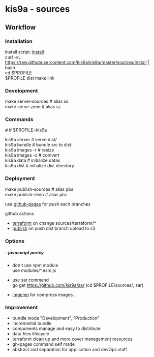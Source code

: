 # kis9a - sources

## Workflow

### Installation

install script: [install](./install)  
curl -sL https://raw.githubusercontent.com/kis9a/kis9a/master/sources/install | bash  
cd \$PROFILE  
\$PROFILE dist
make link

### Development

make server-sources # alias ss  
make serve-zenn # alias sz

### Commands

\# if $PROFILE=kis9a

kis9a server # serve dist/  
kis9a bundle # bundle src to dist  
kis9a images -r # resize  
kis9a images -c # comvert  
kis9a data # initialize datas  
kis9a dist # initialize dist directory

### Deployment

make publish-sources # alias pbs  
make publish-zenn # alias pbz

use [github-pages](https://github.com/tschaub/gh-pages) for push each branches

github actions

- [terraform](../.github/workflows/terraform.yml) on change sources/terraform/\*
- [publish](../.github/workflows/publish.yml) on push dist branch upload to s3

### Options

##### - javascript poricy

- don't use npm module  
  use modules/\*.esm.js

- use [sar](https://github.com/kis9a/sar) command  
  go get https://github.com/kis9a/sar
  (cd $PROFILE/sources/; sar)

- [imgcmp](../.github/workflows/imgcmp.yml) for compress images.

### Improvement

- bundle mode "Development", "Production"
- incremental bundle
- components manage and easy to distribute
- data files lifecycle
- terraform clean up and more cover management resources
- gh-pages command self made
- abstract and separation for application and devOps staff
